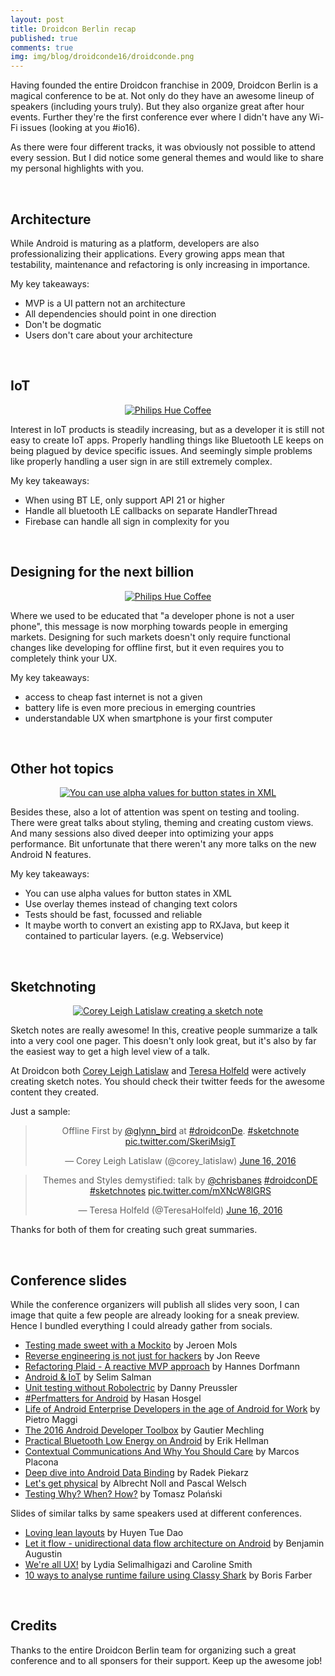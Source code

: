 ```yaml
---
layout: post
title: Droidcon Berlin recap
published: true
comments: true
img: img/blog/droidconde16/droidconde.png
---
```

Having founded the entire Droidcon franchise in 2009, Droidcon Berlin is a magical conference to be at. Not only do they have an awesome lineup of speakers (including yours truly). But they also organize great after hour events. Further they're the first conference ever where I didn't have any Wi-Fi issues (looking at you #io16).

As there were four different tracks, it was obviously not possible to attend every session. But I did notice some general themes and would like to share my personal highlights with you.

<br>

## Architecture
While Android is maturing as a platform, developers are also professionalizing their applications. Every growing apps mean that testability, maintenance and refactoring is only increasing in importance.

My key takeaways:

- MVP is a UI pattern not an architecture
- All dependencies should point in one direction
- Don't be dogmatic
- Users don't care about your architecture

<br>

## IoT

<center><a href="{{ site.blogbaseurl }}img/blog/droidconde16/iotcoffee.jpg"><img src="{{ site.blogbaseurl }}img/blog/droidconde16/iotcoffee.jpg" alt="Philips Hue Coffee"></a></center>

Interest in IoT products is steadily increasing, but as a developer it is still not easy to create IoT apps. Properly handling things like Bluetooth LE keeps on being plagued by device specific issues. And seemingly simple problems like properly handling a user sign in are still extremely complex.

My key takeaways:

- When using BT LE, only support API 21 or higher
- Handle all bluetooth LE callbacks on separate HandlerThread
- Firebase can handle all sign in complexity for you

<br>

## Designing for the next billion

<center><a href="{{ site.blogbaseurl }}img/blog/droidconde16/nextbillion.jpg"><img src="{{ site.blogbaseurl }}img/blog/droidconde16/nextbillion.jpg" alt="Philips Hue Coffee"></a></center>

Where we used to be educated that "a developer phone is not a user phone", this message is now morphing towards people in emerging markets. Designing for such markets doesn't only require functional changes like developing for offline first, but it even requires you to completely think your UX.

My key takeaways:

- access to cheap fast internet is not a given
- battery life is even more precious in emerging countries
- understandable UX when smartphone is your first computer

<br>

## Other hot topics

<center><a href="{{ site.blogbaseurl }}img/blog/droidconde16/alphastates.jpg"><img src="{{ site.blogbaseurl }}img/blog/droidconde16/alphastates.jpg" alt="You can use alpha values for button states in XML"></a></center>


Besides these, also a lot of attention was spent on testing and tooling. There were great talks about styling, theming and creating custom views. And many sessions also dived deeper into optimizing your apps performance. Bit unfortunate that there weren't any more talks on the new Android N features.

My key takeaways:

- You can use alpha values for button states in XML
- Use overlay themes instead of changing text colors
- Tests should be fast, focussed and reliable
- It maybe worth to convert an existing app to RXJava, but keep it contained to particular layers. (e.g. Webservice)

<br>

## Sketchnoting

<center><a href="{{ site.blogbaseurl }}img/blog/droidconde16/sketchnoting.jpg"><img src="{{ site.blogbaseurl }}img/blog/droidconde16/sketchnoting.jpg" alt="Corey Leigh Latislaw creating a sketch note"></a></center>

Sketch notes are really awesome! In this, creative people summarize a talk into a very cool one pager. This doesn't only look great, but it's also by far the easiest way to get a high level view of a talk.

At Droidcon both [Corey Leigh Latislaw](https://twitter.com/corey_latislaw) and [Teresa Holfeld](https://twitter.com/TeresaHolfeld) were actively creating sketch notes. You should check their twitter feeds for the awesome content they created.

Just a sample:

<center><blockquote class="twitter-tweet" data-lang="en"><p lang="en" dir="ltr">Offline First by <a href="https://twitter.com/glynn_bird">@glynn_bird</a> at <a href="https://twitter.com/hashtag/droidconDe?src=hash">#droidconDe</a>. <a href="https://twitter.com/hashtag/sketchnote?src=hash">#sketchnote</a> <a href="https://t.co/SkeriMsigT">pic.twitter.com/SkeriMsigT</a></p>&mdash; Corey Leigh Latislaw (@corey_latislaw) <a href="https://twitter.com/corey_latislaw/status/743390864660135937">June 16, 2016</a></blockquote>
<script async src="//platform.twitter.com/widgets.js" charset="utf-8"></script></center>

<center><blockquote class="twitter-tweet" data-lang="en"><p lang="en" dir="ltr">Themes and Styles demystified: talk by <a href="https://twitter.com/chrisbanes">@chrisbanes</a> <a href="https://twitter.com/hashtag/droidconDE?src=hash">#droidconDE</a> <a href="https://twitter.com/hashtag/sketchnotes?src=hash">#sketchnotes</a> <a href="https://t.co/mXNcW8lGRS">pic.twitter.com/mXNcW8lGRS</a></p>&mdash; Teresa Holfeld (@TeresaHolfeld) <a href="https://twitter.com/TeresaHolfeld/status/743438928666034176">June 16, 2016</a></blockquote>
<script async src="//platform.twitter.com/widgets.js" charset="utf-8"></script></center>

Thanks for both of them for creating such great summaries.

<br>

## Conference slides
While the conference organizers will publish all slides very soon, I can image that quite a few people are already looking for a sneak preview. Hence I bundled everything I could already gather from socials.

- [Testing made sweet with a Mockito](https://speakerdeck.com/jeroenmols/testing-made-sweet-with-a-mockito) by Jeroen Mols
- [Reverse engineering is not just for hackers](https://speakerdeck.com/jonreeve/reverse-engineering-is-not-just-for-hackers) by Jon Reeve
- [Refactoring Plaid - A reactive MVP approach](https://www.dropbox.com/s/gptg2di0j67xz04/Droidcon%20Berlin%202016.key?dl=0) by Hannes Dorfmann
- [Android & IoT](https://speakerdeck.com/aselims/android-and-iot-at-droidconde-16) by Selim Salman
- [Unit testing without Robolectric](http://www.slideshare.net/dpreussler/unit-testing-without-robolectric-droidcon-berlin-2016) by
Danny Preussler
- [#Perfmatters for Android](https://speakerdeck.com/alosdev/perfmatters-for-android-droidcon-berlin-2016) by Hasan Hosgel
- [Life of Android Enterprise Developers in the age of Android for Work](https://speakerdeck.com/nibble/life-of-android-enterprise-developers-in-the-age-of-android-for-work) by Pietro Maggi
- [The 2016 Android Developer Toolbox](http://www.slideshare.net/Nilhcem/the-2016-android-developer-toolbox-berlin) by Gautier Mechling
- [Practical Bluetooth Low Energy on Android](https://speakerdeck.com/erikhellman/practical-bluetooth-low-energy-on-android) by Erik Hellman
- [Contextual Communications And Why You Should Care](http://www.slideshare.net/MarcosPlacona/contextual-communications-and-why-you-should-care-droidcon-de) by Marcos Placona
- [Deep dive into Android Data Binding](https://speakerdeck.com/radzio/deep-dive-into-android-data-binding) by Radek Piekarz
- [Let's get physical](https://docs.google.com/presentation/d/1Fldq6lWkrVeBdDyPwMQ7jkItZ1m2XMpDXQzu3IwbSE8/edit#slide=id.p) by Albrecht Noll and Pascal Welsch
- [Testing Why? When? How?](http://www.slideshare.net/polanskitomasz) by Tomasz Polański

Slides of similar talks by same speakers used at different conferences.

- [Loving lean layouts](https://speakerdeck.com/randomlytyping/babbq-2015-loving-lean-layouts) by Huyen Tue Dao
- [Let it flow - unidirectional data flow architecture on Android](https://speakerdeck.com/dorvaryn/let-it-flow) by Benjamin Augustin
- [We're all UX!](https://speakerdeck.com/lyslydia/were-all-ux) by Lydia Selimalhigazi and Caroline Smith
- [10 ways to analyse runtime failure using Classy Shark](http://www.slideshare.net/seamaster29/classshark-android-and-java-executables-browser) by Boris Farber

<br>

## Credits
Thanks to the entire Droidcon Berlin team for organizing such a great conference and to all sponsers for their support. Keep up the awesome job!
